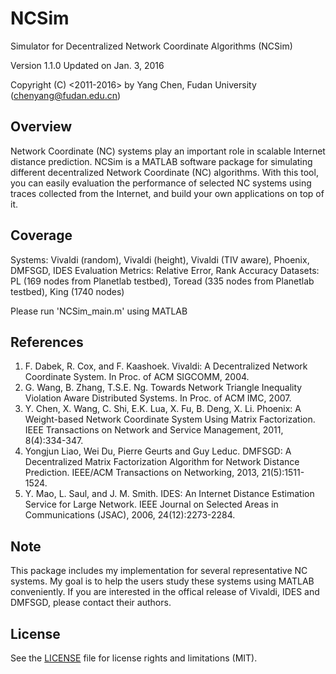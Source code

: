 # NCSim

Simulator for Decentralized Network Coordinate Algorithms (NCSim) 

Version 1.1.0 
Updated on Jan. 3, 2016

Copyright (C) <2011-2016> by Yang Chen, Fudan University (chenyang@fudan.edu.cn)


## Overview

Network Coordinate (NC) systems play an important role in scalable Internet distance prediction. NCSim is a MATLAB software package for simulating different decentralized Network Coordinate (NC) algorithms. With this tool, you can easily evaluation the performance of selected NC systems using traces collected from the Internet, and build your own applications on top of it.

## Coverage

Systems: Vivaldi (random), Vivaldi (height), Vivaldi (TIV aware), Phoenix, DMFSGD, IDES
Evaluation Metrics: Relative Error, Rank Accuracy
Datasets: PL (169 nodes from Planetlab testbed), Toread (335 nodes from Planetlab testbed), King (1740 nodes)

Please run 'NCSim_main.m' using MATLAB

## References

1. F. Dabek, R. Cox, and F. Kaashoek. Vivaldi: A Decentralized Network Coordinate System. In Proc. of ACM SIGCOMM, 2004.
2. G. Wang, B. Zhang, T.S.E. Ng. Towards Network Triangle Inequality Violation Aware Distributed Systems. In Proc. of ACM IMC, 2007.
3. Y. Chen, X. Wang, C. Shi, E.K. Lua, X. Fu, B. Deng, X. Li. Phoenix: A Weight-based Network Coordinate System Using Matrix Factorization. IEEE Transactions on Network and Service Management, 2011, 8(4):334-347.
4. Yongjun Liao, Wei Du, Pierre Geurts and Guy Leduc. DMFSGD: A Decentralized Matrix Factorization Algorithm for Network Distance Prediction. IEEE/ACM Transactions on Networking, 2013, 21(5):1511-1524.
5. Y. Mao, L. Saul, and J. M. Smith. IDES: An Internet Distance Estimation Service for Large Network. IEEE Journal on Selected Areas in Communications (JSAC), 2006, 24(12):2273-2284.

## Note

This package includes my implementation for several representative NC systems. My goal is to help the users study these systems using MATLAB conveniently. If you are interested in the offical release of Vivaldi, IDES and DMFSGD, please contact their authors.


## License

See the [LICENSE](LICENSE.md) file for license rights and limitations (MIT). 
